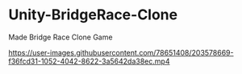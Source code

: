 # Unity-BridgeRace-Clone
Made Bridge Race Clone Game


https://user-images.githubusercontent.com/78651408/203578669-f36fcd31-1052-4042-8622-3a5642da38ec.mp4

